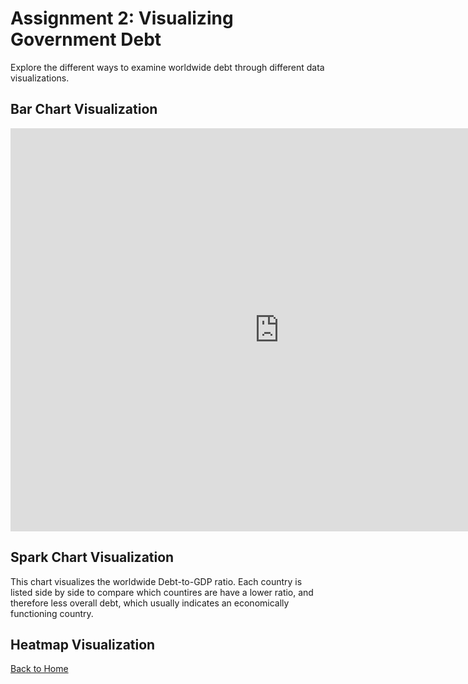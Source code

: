 # Assignment 2: Visualizing Government Debt
Explore the different ways to examine worldwide debt through different data visualizations. 

## Bar Chart Visualization
<iframe src="https://data.oecd.org/chart/6Sly" width="860" height="645" style="border: 0" mozallowfullscreen="true" webkitallowfullscreen="true" allowfullscreen="true"><a href="https://data.oecd.org/chart/6Sly" target="_blank">OECD Chart: General government debt, Total, % of GDP, Annual, 2015</a></iframe>

## Spark Chart Visualization
<div class="flourish-embed flourish-chart" data-src="visualisation/11734888"><script src="https://public.flourish.studio/resources/embed.js"></script></div>
This chart visualizes the worldwide Debt-to-GDP ratio. Each country is listed side by side to compare which countires are have a lower ratio, and therefore less overall debt, which usually indicates an economically functioning country.

## Heatmap Visualization
<div class="flourish-embed flourish-heatmap" data-src="visualisation/11735219"><script src="https://public.flourish.studio/resources/embed.js"></script></div>






[Back to Home](https://hburnsid.github.io/HMB-portfolio/)

